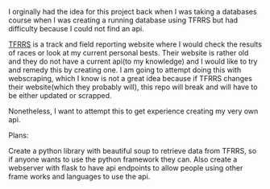 I orginally had the idea for this project back when I was taking a databases course when I was creating a running database using TFRRS but had difficulty because I could not find an api. 

<a href="https://www.tfrrs.org/">TFRRS</a> is a track and field reporting website where I would check the results of races or look at my current personal bests. Their website is rather old and they do not have a current api(to my knowledge) and I would like to try and remedy this by creating one. I am going to attempt doing this with webscraping, which I know is not a great idea because if TFRRS changes their website(which they probably will), this repo will break and will have to be either updated or scrapped.

Nonetheless, I want to attempt this to get experience creating my very own api.

Plans:

  Create a python library with beautiful soup to retrieve data from TFRRS, so if anyone wants to use the python framework they can.
  Also create a webserver with flask to have api endpoints to allow people using other frame works and languages to use the api.
